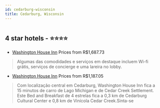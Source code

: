 ```yaml
---
id: cedarburg-wisconsin
title: Cedarburg, Wisconsin
---
```


<center><img src="https://i.travelapi.com/hotels/4000000/3730000/3724100/3724072/aafe481e_z.jpg" alt="" /></center>


##  4 star hotels - ⭐️⭐️⭐️⭐️

-    [Washington House Inn](https://www.hurb.com/br/aud/https://www.hurb.com/br/hotels/cedarburg/washington-house-inn-HT-2705?cmp=18055) Prices from R$1,687.73
   > Algumas das comodidades e serviços em destaque incluem Wi-fi grátis, serviços de concierge e uma lareira no lobby.
-    [Washington House Inn](https://www.hurb.com/br/aud/https://www.hurb.com/br/hotels/cedarburg/washington-house-inn-HT-QU8J?cmp=18055) Prices from R$1,187.05
   > Com localização central em Cedarburg, Washington House Inn fica a 15 minutos de carro de Lago Michigan e de Cedar Creek Settlement.  Este Bed and Breakfast de 4 estrelas fica a 0,3 km de Cedarburg Cultural Center e 0,8 km de Vinícola Cedar Creek.Sinta-se 

